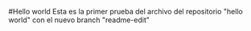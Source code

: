 #Hello world
Esta es la primer prueba del archivo del repositorio "hello world" con el nuevo branch "readme-edit"
